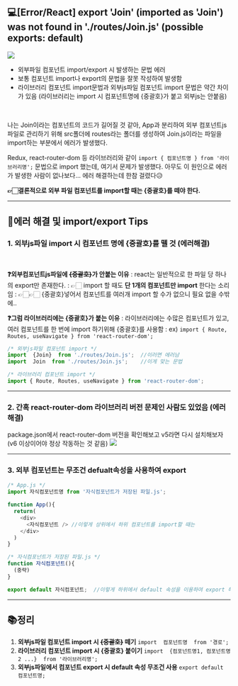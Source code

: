 ## 💻[Error/React] export 'Join' (imported as 'Join') was not found in './routes/Join.js' (possible exports: default)
![](https://velog.velcdn.com/images/keynene/post/478b5c3e-e049-4507-9c61-9f3fd83fffd8/image.png)

- 외부파일 컴포넌트 import/export 시 발생하는 문법 에러
- 보통 컴포넌트 import나 export의 문법을 잘못 작성하여 발생함
- 라이브러리 컴포넌트 import문법과 외부js파일 컴포넌트 import 문법은 약간 차이가 있음
  (라이브러리는 import 시 컴포넌트명에 {중괄호}가 붙고 외부js는 안붙음)
<br>

나는 Join이라는 컴포넌트의 코드가 길어질 것 같아, App과 분리하여 외부 컴포넌트js파일로 관리하기 위해 src폴더에 routes라는 폴더를 생성하여 Join.js이라는 파일을 import하는 부분에서 에러가 발생했다.

Redux, react-router-dom 등 라이브러리와 같이 ```import { 컴포넌트명 } from '라이브러리명';``` 문법으로 import 했는데, 여기서 문제가 발생했다.
아무도 이 원인으로 에러가 발생한 사람이 없나보다... 에러 해결하는데 한참 걸렸다😥

**👉🏻결론적으로 외부 파일 컴포넌트를 import할 때는 {중괄호}를 떼야 한다.**
<br>




* * *


## 📝에러 해결 및 import/export Tips
### 1. 외부js파일 import 시 컴포넌트 명에 {중괄호}를 뗄 것 (에러해결)
<br>

**❓외부컴포넌트js파일에 ~~{중괄호}~~가 안붙는 이유**
: react는 일반적으로 한 파일 당 하나의 export만 존재한다.
: 👉🏻 import 할 때도 **단 1개의 컴포넌트만 import** 한다는 소리임
: 👉🏻👉🏻 {중괄호}넣어서 컴포넌트를 여러개 import 할 수가 없으니 필요 없을 수밖에..
<br>

**❓그럼 라이브러리에는 {중괄호}가 붙는 이유**
  : 라이브러리에는 수많은 컴포넌트가 있고, 여러 컴포넌트를 한 번에 import 하기위해 {중괄호}를 사용함
  : ex) ```import { Route, Routes, useNavigate } from 'react-router-dom';```


```javascript
/* 외부js파일 컴포넌트 import */
import  {Join}  from './routes/Join.js';  //이러면 에러남
import  Join  from './routes/Join.js';    //이게 맞는 문법

/* 라이브러리 컴포넌트 import */
import { Route, Routes, useNavigate } from 'react-router-dom';
```
* * *

### 2. 간혹 react-router-dom 라이브러리 버전 문제인 사람도 있었음 (에러해결)
package.json에서 react-router-dom 버전을 확인해보고 v5라면 다시 설치해보자
(v6 이상이어야 정상 작동하는 것 같음)
![](https://velog.velcdn.com/images/keynene/post/48cb791c-9832-4c70-9521-fba964490b6a/image.png)



* * *


### 3. 외부 컴포넌트는 무조건 defualt속성을 사용하여 export
```javascript
/* App.js */
import 자식컴포넌트명 from '자식컴포넌트가 저장된 파일.js';

function App(){
  return(
    <div>
      <자식컴포넌트 /> //이렇게 상위에서 하위 컴포넌트를 import할 때는
    </div>
  )
}

/* 자식컴포넌트가 저장된 파일.js */
function 자식컴포넌트(){
  (중략)
}

export default 자식컴포넌트;  //이렇게 하위에서 default 속성을 이용하여 export 해야함
```

* * *

## 📚정리
1. **외부js파일 컴포넌트 import 시 ~~{중괄호}~~ 떼기**
   ```import  컴포넌트명  from '경로';```
   <br>
2. **라이브러리 컴포넌트 import 시 {중괄호} 붙이기**
   ```import  {컴포넌트명1, 컴포넌트명2 ...}  from '라이브러리명';```
   <br>
2. **외부js파일에서 컴포넌트 export 시 default 속성 무조건 사용**
   ```export default 컴포넌트명;```
   <br>








